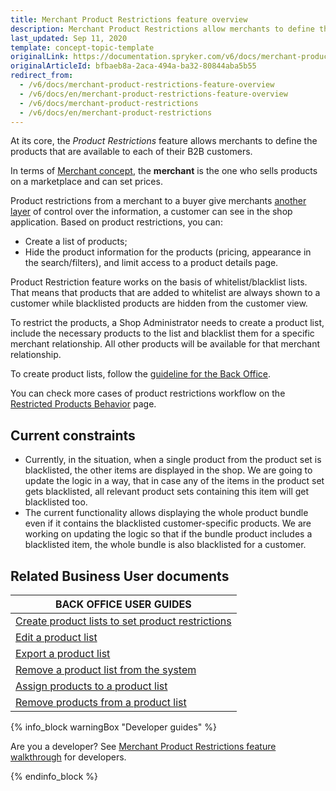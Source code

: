 ```yaml
---
title: Merchant Product Restrictions feature overview
description: Merchant Product Restrictions allow merchants to define the products that are available to each of their B2B customers.
last_updated: Sep 11, 2020
template: concept-topic-template
originalLink: https://documentation.spryker.com/v6/docs/merchant-product-restrictions-feature-overview
originalArticleId: bfbaeb8a-2aca-494a-ba32-80844aba5b55
redirect_from:
  - /v6/docs/merchant-product-restrictions-feature-overview
  - /v6/docs/en/merchant-product-restrictions-feature-overview
  - /v6/docs/merchant-product-restrictions
  - /v6/docs/en/merchant-product-restrictions
---
```


At its core, the _Product Restrictions_ feature allows merchants to define the products that are available to each of their B2B customers.

In terms of [Merchant concept](/docs/scos/user/features/{{page.version}}/merchant-b2b-contracts-feature-overview.html), the **merchant** is the one who sells products on a marketplace and can set prices.

Product restrictions from a merchant to a buyer give merchants [another layer](/docs/scos/user/features/{{page.version}}/customer-access-feature-overview.html) of control over the information, a customer can see in the shop application. Based on product restrictions, you can:

* Create a list of products;
* Hide the product information for the products (pricing, appearance in the search/filters), and limit access to a product details page.

Product Restriction feature works on the basis of whitelist/blacklist lists. That means that products that are added to whitelist are always shown to a customer while blacklisted products are hidden from the customer view.

To restrict the products, a Shop Administrator needs to create a product list, include the necessary products to the list and blacklist them for a specific merchant relationship. All other products will be available for that merchant relationship.

To create product lists, follow the [guideline for the Back Office](/docs/scos/user/back-office-user-guides/{{page.version}}/catalog/product-lists/creating-product-lists.html).

You can check more cases of product restrictions workflow on the [Restricted Products Behavior](/docs/scos/dev/feature-walkthroughs/{{page.version}}/merchant-product-restrictions-feature-walkthrough/restricted-products-behavior.html) page.

## Current constraints

- Currently, in the situation, when a single product from the product set is blacklisted, the other items are displayed in the shop. We are going to update the logic in a way, that in case any of the items in the product set gets blacklisted, all relevant product sets containing this item will get blacklisted too.
-  The current functionality allows displaying the whole product bundle even if it contains the blacklisted customer-specific products. We are working on updating the logic so that if the bundle product includes a blacklisted item, the whole bundle is also blacklisted for a customer.

## Related Business User documents

|BACK OFFICE USER GUIDES|
|---|
| [Create product lists to set product restrictions](/docs/scos/user/back-office-user-guides/{{page.version}}/catalog/product-lists/creating-product-lists.html)  |
| [Edit a product list](/docs/scos/user/back-office-user-guides/{{page.version}}/catalog/product-lists/managing-product-lists.html#editing-a-product-list) |
| [Export a product list](/docs/scos/user/back-office-user-guides/{{page.version}}/catalog/product-lists/managing-product-lists.html#exporting-a-product-list) |
| [Remove a product list from the system](/docs/scos/user/back-office-user-guides/{{page.version}}/catalog/product-lists/managing-product-lists.html#removing-a-product-list)  |
| [Assign products to a product list](/docs/scos/user/back-office-user-guides/{{page.version}}/catalog/product-lists/managing-product-lists.html#assigning-products-to-a-product-list) |
| [Remove products from a product list](/docs/scos/user/back-office-user-guides/{{page.version}}/catalog/product-lists/managing-product-lists.html#deassigning-products-from-a-product-list) |

{% info_block warningBox "Developer guides" %}

Are you a developer? See [Merchant Product Restrictions feature walkthrough](/docs/scos/dev/feature-walkthroughs/{{page.version}}/merchant-product-restrictions-feature-walkthrough/merchant-product-restrictions-feature-walkthrough.html) for developers.

{% endinfo_block %}
